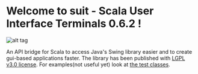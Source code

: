 # Welcome to suit - Scala User Interface Terminals 0.6.2 !

![alt tag](https://travis-ci.org/stevendobay/suit.svg)

An API bridge for Scala to access Java's Swing library easier and to create gui-based applications faster. 
The library has been published with [LGPL v3.0 license](https://github.com/stevendobay/suit/blob/master/LICENSE).
For examples(not useful yet) look at [the test classes](https://github.com/stevendobay/suit/tree/master/src/test/scala).
